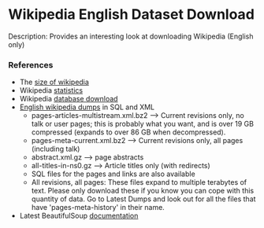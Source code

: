 # Wikipedia English Dataset Download

Description: Provides an interesting look at downloading Wikipedia (English only)


### References

 - The [size of wikipedia](https://en.wikipedia.org/wiki/Wikipedia:Size_of_Wikipedia)
 - Wikipedia [statistics](https://en.wikipedia.org/wiki/Wikipedia:Statistics)
 - Wikipedia [database download](https://en.wikipedia.org/wiki/Wikipedia:Database_download)
 - [English wikipedia dumps](https://dumps.wikimedia.org/enwiki/) in SQL and XML
     - pages-articles-multistream.xml.bz2 –> Current revisions only, no talk or user pages; this is probably what you want, and is over 19 GB compressed (expands to over 86 GB when decompressed).
     - pages-meta-current.xml.bz2 –> Current revisions only, all pages (including talk)
     - abstract.xml.gz –> page abstracts
     - all-titles-in-ns0.gz –> Article titles only (with redirects)
     - SQL files for the pages and links are also available
     - All revisions, all pages: These files expand to multiple terabytes of text. Please only download these if you know you can cope with this quantity of data. Go to Latest Dumps and look out for all the files that have 'pages-meta-history' in their name.
 - Latest BeautifulSoup [documentation](https://beautiful-soup-4.readthedocs.io/en/latest/)